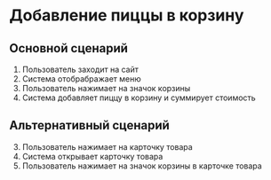 # Добавление пиццы в корзину
## Основной сценарий
1. Пользователь заходит на сайт
2. Система отобрабражает меню
3. Пользователь нажимает на значок корзины
4. Система добавляет пиццу в корзину и суммирует стоимость

## Альтернативный сценарий
3. Пользователь нажимает на карточку товара
4. Система открывает карточку товара
5. Пользователь нажимает на значок корзины в карточке товара